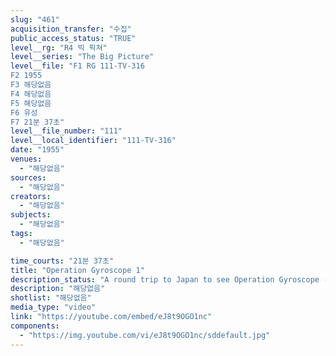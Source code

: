 ```yaml
---
slug: "461"
acquisition_transfer: "수집"
public_access_status: "TRUE"
level__rg: "R4 빅 픽쳐"
level__series: "The Big Picture"
level__file: "F1 RG 111-TV-316
F2 1955
F3 해당없음
F4 해당없음
F5 해당없음
F6 유성
F7 21분 37초"
level__file_number: "111"
level__local_identifier: "111-TV-316"
date: "1955"
venues: 
  - "해당없음"
sources: 
  - "해당없음"
creators: 
  - "해당없음"
subjects: 
  - "해당없음"
tags: 
  - "해당없음"

time_courts: "21분 37초"
title: "Operation Gyroscope 1"
description_status: "A round trip to Japan to see Operation Gyroscope - the Army`s new way of transporting entire units all over the globe."
description: "해당없음"
shotlist: "해당없음"
media_type: "video"
link: "https://youtube.com/embed/eJ8t9OGO1nc"
components: 
  - "https://img.youtube.com/vi/eJ8t9OGO1nc/sddefault.jpg"
---
```

